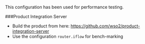 This configuration has been used for performance testing.

###Product Integration Server
- Build the product from here: https://github.com/wso2/product-integration-server
- Use the configuration `router.iflow` for bench-marking